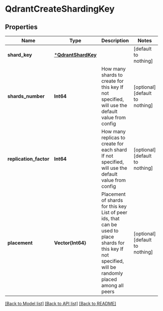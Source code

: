 # QdrantCreateShardingKey


## Properties
Name | Type | Description | Notes
------------ | ------------- | ------------- | -------------
**shard_key** | [***QdrantShardKey**](QdrantShardKey.md) |  | [default to nothing]
**shards_number** | **Int64** | How many shards to create for this key If not specified, will use the default value from config | [optional] [default to nothing]
**replication_factor** | **Int64** | How many replicas to create for each shard If not specified, will use the default value from config | [optional] [default to nothing]
**placement** | **Vector{Int64}** | Placement of shards for this key List of peer ids, that can be used to place shards for this key If not specified, will be randomly placed among all peers | [optional] [default to nothing]


[[Back to Model list]](../README.md#models) [[Back to API list]](../README.md#api-endpoints) [[Back to README]](../README.md)


